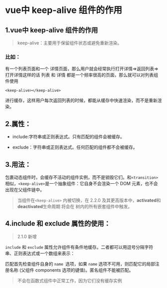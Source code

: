 #  vue中 keep-alive 组件的作用

## 1.vue中 keep-alive 组件的作用
>keep-alive：主要用于保留组件状态或避免重新渲染。

### 比如：

有一个列表页面和一个 详情页面，那么用户就会经常执行打开详情=>返回列表=>打开详情这样的话 列表 和 详情 都是一个频率很高的页面，那么就可以对列表组件使用

    <keep-alive></keep-alive>

进行缓存，这样用户每次返回列表的时候，都能从缓存中快速渲染，而不是重新渲染。


## 2.属性：
- include:字符串或正则表达式。只有匹配的组件会被缓存。

- exclude：字符串或正则表达式。任何匹配的组件都不会被缓存。

## 3.用法：
包裹动态组件时，会缓存不活动的组件实例，而不是销毁它们。和```<transition>```
相似，```<keep-alive>```是一个抽象组件：它自身不会渲染一个 DOM 元素，也不会出现在父组件链中。

>当组件在```<keep-alive>``` 内被切换，在 2.2.0 及其更高版本中，**activated**和 **deactivated**生命周期 将会在 树内的所有嵌套组件中触发。

## 4.include 和 exclude 属性的使用：
>2.1.0 新增

```include``` 和 ```exclude``` 属性允许组件有条件地缓存。二者都可以用逗号分隔字符串、正则表达式或一个数组来表示：

匹配首先检查组件自身的 ```name ```选项，如果 ```name``` 选项不可用，则匹配它的局部注册名称 (父组件 components 选项的键值)。匿名组件不能被匹配。

>不会在函数式组件中正常工作，因为它们没有缓存实例